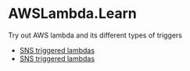 <h1> AWSLambda.Learn</h1>
Try out AWS lambda and its different types of triggers

<ul>
  <li><a href="./SNSTrigger.Lambda">SNS triggered lambdas</a></li>
  <li><a href="./SNSTrigger.Lambda">SNS triggered lambdas</a></li>
</ul>
